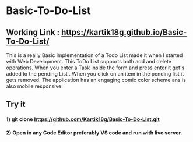 # Basic-To-Do-List

## Working Link : https://kartik18g.github.io/Basic-To-Do-List/


This is a really Basic implementation of a Todo List made it when I started with Web Development.
This ToDo List supports both add and delete operations. When you enter a Task inside the form and press enter it get's added to the pending List .
When you click on an item in the pending list it gets removed. 
The application has an engaging comic color scheme ans is also mobile responsive.

## Try it

#### 1) git clone https://github.com/Kartik18g/Basic-To-Do-List.git

#### 2) Open in any Code Editor preferably VS code and run with live server.
